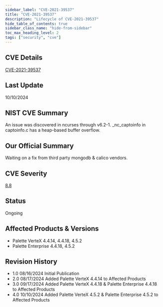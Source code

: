 ```yaml
---
sidebar_label: "CVE-2021-39537"
title: "CVE-2021-39537"
description: "Lifecycle of CVE-2021-39537"
hide_table_of_contents: true
sidebar_class_name: "hide-from-sidebar"
toc_max_heading_level: 2
tags: ["security", "cve"]
---
```


## CVE Details

[CVE-2021-39537](https://nvd.nist.gov/vuln/detail/CVE-2021-39537)

## Last Update

10/10/2024

## NIST CVE Summary

An issue was discovered in ncurses through v6.2-1. \_nc_captoinfo in captoinfo.c has a heap-based buffer overflow.

## Our Official Summary

Waiting on a fix from third party mongodb & calico vendors.

## CVE Severity

[8.8](https://nvd.nist.gov/vuln/detail/CVE-2021-39537)

## Status

Ongoing

## Affected Products & Versions

- Palette VerteX 4.4.14, 4.4.18, 4.5.2
- Palette Enterprise 4.4.18, 4.5.2

## Revision History

- 1.0 08/16/2024 Initial Publication
- 2.0 08/17/2024 Added Palette VerteX 4.4.14 to Affected Products
- 3.0 09/17/2024 Added Palette VerteX 4.4.18 & Palette Enterprise 4.4.18 to Affected Products
- 4.0 10/10/2024 Added Palette VerteX 4.5.2 & Palette Enterprise 4.5.2 to Affected Products
